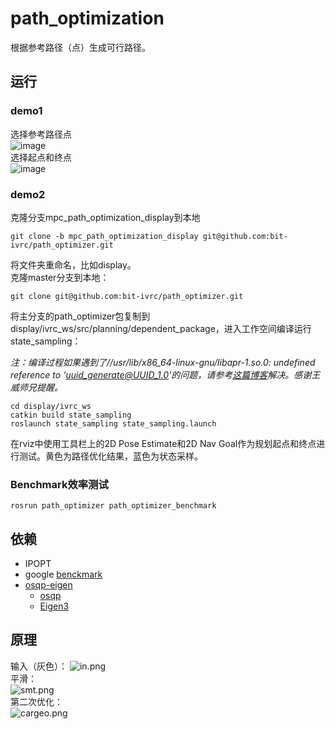 # path_optimization
根据参考路径（点）生成可行路径。

## 运行  
### demo1
选择参考路径点  
![image](https://github.com/bit-ivrc/path_optimizer/blob/visualization/picture/ref.gif)  
选择起点和终点  
![image](https://github.com/bit-ivrc/path_optimizer/blob/visualization/picture/calsulate.gif)

### demo2 

克隆分支mpc_path_optimization_display到本地

```
git clone -b mpc_path_optimization_display git@github.com:bit-ivrc/path_optimizer.git
```

将文件夹重命名，比如display。  
克隆master分支到本地：  

```
git clone git@github.com:bit-ivrc/path_optimizer.git
```

将主分支的path_optimizer包复制到display/ivrc_ws/src/planning/dependent_package，进入工作空间编译运行state_sampling：

*注：编译过程如果遇到了//usr/lib/x86_64-linux-gnu/libapr-1.so.0: undefined reference to ‘uuid_generate@UUID_1.0'的问题，请参考[这篇博客](https://blog.csdn.net/u014734886/article/details/93029349)解决。感谢王威师兄提醒。*  

```
cd display/ivrc_ws
catkin build state_sampling
roslaunch state_sampling state_sampling.launch
```

在rviz中使用工具栏上的2D Pose Estimate和2D Nav Goal作为规划起点和终点进行测试。黄色为路径优化结果，蓝色为状态采样。

### Benchmark效率测试  

```
rosrun path_optimizer path_optimizer_benchmark
``` 
## 依赖
- IPOPT    
- google [benckmark](https://github.com/google/benchmark)
- [osqp-eigen](https://github.com/robotology/osqp-eigen)  
  - [osqp](https://github.com/oxfordcontrol/osqp)    
  - [Eigen3](http://eigen.tuxfamily.org/index.php?title=Main_Page)

## 原理
输入（灰色）：
![in.png](https://i.loli.net/2019/10/31/v8rGYNW6RHxOcwy.png)  
平滑：  
![smt.png](https://i.loli.net/2019/10/31/bTsxhRrW1LnJIoQ.png)  
第二次优化：    
![cargeo.png](https://i.loli.net/2019/10/31/dqz6TF4ypvYGbeE.png)  
